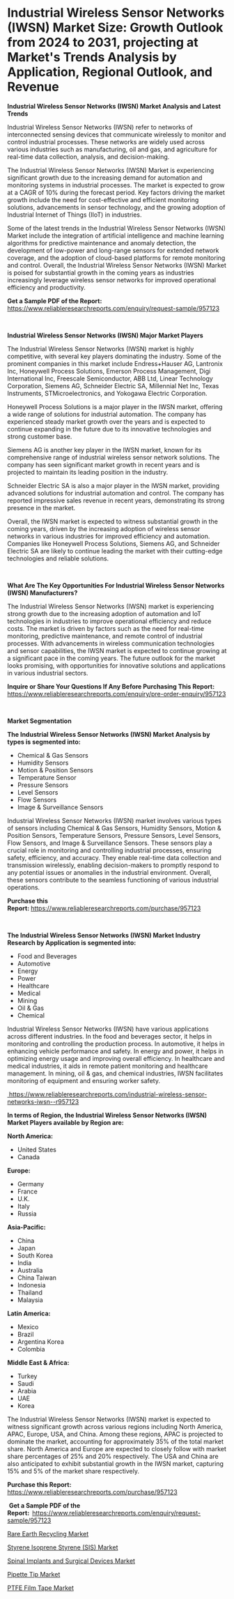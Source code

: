 <p><h1>Industrial Wireless Sensor Networks (IWSN) Market Size: Growth Outlook from 2024 to 2031, projecting at Market's Trends Analysis by Application, Regional Outlook, and Revenue</h1></p><p><strong>Industrial Wireless Sensor Networks (IWSN) Market Analysis and Latest Trends</strong></p>
<p><p>Industrial Wireless Sensor Networks (IWSN) refer to networks of interconnected sensing devices that communicate wirelessly to monitor and control industrial processes. These networks are widely used across various industries such as manufacturing, oil and gas, and agriculture for real-time data collection, analysis, and decision-making.</p><p>The Industrial Wireless Sensor Networks (IWSN) Market is experiencing significant growth due to the increasing demand for automation and monitoring systems in industrial processes. The market is expected to grow at a CAGR of 10% during the forecast period. Key factors driving the market growth include the need for cost-effective and efficient monitoring solutions, advancements in sensor technology, and the growing adoption of Industrial Internet of Things (IIoT) in industries.</p><p>Some of the latest trends in the Industrial Wireless Sensor Networks (IWSN) Market include the integration of artificial intelligence and machine learning algorithms for predictive maintenance and anomaly detection, the development of low-power and long-range sensors for extended network coverage, and the adoption of cloud-based platforms for remote monitoring and control. Overall, the Industrial Wireless Sensor Networks (IWSN) Market is poised for substantial growth in the coming years as industries increasingly leverage wireless sensor networks for improved operational efficiency and productivity.</p></p>
<p><strong>Get a Sample PDF of the Report:&nbsp;</strong> <a href="https://www.reliableresearchreports.com/enquiry/request-sample/957123">https://www.reliableresearchreports.com/enquiry/request-sample/957123</a></p>
<p>&nbsp;</p>
<p><strong>Industrial Wireless Sensor Networks (IWSN) Major Market Players</strong></p>
<p><p>The Industrial Wireless Sensor Networks (IWSN) market is highly competitive, with several key players dominating the industry. Some of the prominent companies in this market include Endress+Hauser AG, Lantronix Inc, Honeywell Process Solutions, Emerson Process Management, Digi International Inc, Freescale Semiconductor, ABB Ltd, Linear Technology Corporation, Siemens AG, Schneider Electric SA, Millennial Net Inc, Texas Instruments, STMicroelectronics, and Yokogawa Electric Corporation.</p><p>Honeywell Process Solutions is a major player in the IWSN market, offering a wide range of solutions for industrial automation. The company has experienced steady market growth over the years and is expected to continue expanding in the future due to its innovative technologies and strong customer base.</p><p>Siemens AG is another key player in the IWSN market, known for its comprehensive range of industrial wireless sensor network solutions. The company has seen significant market growth in recent years and is projected to maintain its leading position in the industry.</p><p>Schneider Electric SA is also a major player in the IWSN market, providing advanced solutions for industrial automation and control. The company has reported impressive sales revenue in recent years, demonstrating its strong presence in the market.</p><p>Overall, the IWSN market is expected to witness substantial growth in the coming years, driven by the increasing adoption of wireless sensor networks in various industries for improved efficiency and automation. Companies like Honeywell Process Solutions, Siemens AG, and Schneider Electric SA are likely to continue leading the market with their cutting-edge technologies and reliable solutions.</p></p>
<p>&nbsp;</p>
<p><strong>What Are The Key Opportunities For Industrial Wireless Sensor Networks (IWSN) Manufacturers?</strong></p>
<p><p>The Industrial Wireless Sensor Networks (IWSN) market is experiencing strong growth due to the increasing adoption of automation and IoT technologies in industries to improve operational efficiency and reduce costs. The market is driven by factors such as the need for real-time monitoring, predictive maintenance, and remote control of industrial processes. With advancements in wireless communication technologies and sensor capabilities, the IWSN market is expected to continue growing at a significant pace in the coming years. The future outlook for the market looks promising, with opportunities for innovative solutions and applications in various industrial sectors.</p></p>
<p><strong>Inquire or Share Your Questions If Any Before Purchasing This Report:</strong> <a href="https://www.reliableresearchreports.com/enquiry/pre-order-enquiry/957123">https://www.reliableresearchreports.com/enquiry/pre-order-enquiry/957123</a></p>
<p>&nbsp;</p>
<p><strong>Market Segmentation</strong></p>
<p><strong>The Industrial Wireless Sensor Networks (IWSN) Market Analysis by types is segmented into:</strong></p>
<p><ul><li>Chemical & Gas Sensors</li><li>Humidity Sensors</li><li>Motion & Position Sensors</li><li>Temperature Sensor</li><li>Pressure Sensors</li><li>Level Sensors</li><li>Flow Sensors</li><li>Image & Surveillance Sensors</li></ul></p>
<p><p>Industrial Wireless Sensor Networks (IWSN) market involves various types of sensors including Chemical & Gas Sensors, Humidity Sensors, Motion & Position Sensors, Temperature Sensors, Pressure Sensors, Level Sensors, Flow Sensors, and Image & Surveillance Sensors. These sensors play a crucial role in monitoring and controlling industrial processes, ensuring safety, efficiency, and accuracy. They enable real-time data collection and transmission wirelessly, enabling decision-makers to promptly respond to any potential issues or anomalies in the industrial environment. Overall, these sensors contribute to the seamless functioning of various industrial operations.</p></p>
<p><strong>Purchase this Report:&nbsp;</strong><a href="https://www.reliableresearchreports.com/purchase/957123">https://www.reliableresearchreports.com/purchase/957123</a></p>
<p>&nbsp;</p>
<p><strong>The Industrial Wireless Sensor Networks (IWSN) Market Industry Research by Application is segmented into:</strong></p>
<p><ul><li>Food and Beverages</li><li>Automotive</li><li>Energy</li><li>Power</li><li>Healthcare</li><li>Medical</li><li>Mining</li><li>Oil & Gas</li><li>Chemical</li></ul></p>
<p><p>Industrial Wireless Sensor Networks (IWSN) have various applications across different industries. In the food and beverages sector, it helps in monitoring and controlling the production process. In automotive, it helps in enhancing vehicle performance and safety. In energy and power, it helps in optimizing energy usage and improving overall efficiency. In healthcare and medical industries, it aids in remote patient monitoring and healthcare management. In mining, oil & gas, and chemical industries, IWSN facilitates monitoring of equipment and ensuring worker safety.</p></p>
<p><a href="https://www.reliableresearchreports.com/industrial-wireless-sensor-networks-iwsn--r957123">&nbsp;https://www.reliableresearchreports.com/industrial-wireless-sensor-networks-iwsn--r957123</a></p>
<p><strong>In terms of Region, the Industrial Wireless Sensor Networks (IWSN) Market Players available by Region are:</strong></p>
<p>
    <p> <strong> North America: </strong>
        <ul>
            <li>United States</li>
            <li>Canada</li>
        </ul>
        </p> 
    <p> <strong> Europe: </strong>
        <ul>
            <li>Germany</li>
            <li>France</li>
            <li>U.K.</li>
            <li>Italy</li>
            <li>Russia</li>
        </ul>
        </p> 
    <p> <strong> Asia-Pacific: </strong>
        <ul>
            <li>China</li>
            <li>Japan</li>
            <li>South Korea</li>
            <li>India</li>
            <li>Australia</li>
            <li>China Taiwan</li>
            <li>Indonesia</li>
            <li>Thailand</li>
            <li>Malaysia</li>
        </ul>
        </p> 
    <p> <strong> Latin America: </strong>
        <ul>
            <li>Mexico</li>
            <li>Brazil</li>
            <li>Argentina Korea</li>
            <li>Colombia</li>
        </ul>
        </p> 
    <p> <strong> Middle East & Africa: </strong>
        <ul>
            <li>Turkey</li>
            <li>Saudi</li>
            <li>Arabia</li>
            <li>UAE</li>
            <li>Korea</li>
        </ul>
    </p>
    </p>
<p><p>The Industrial Wireless Sensor Networks (IWSN) market is expected to witness significant growth across various regions including North America, APAC, Europe, USA, and China. Among these regions, APAC is projected to dominate the market, accounting for approximately 35% of the total market share. North America and Europe are expected to closely follow with market share percentages of 25% and 20% respectively. The USA and China are also anticipated to exhibit substantial growth in the IWSN market, capturing 15% and 5% of the market share respectively.</p></p>
<p><strong>Purchase this Report: </strong><a href="https://www.reliableresearchreports.com/purchase/957123">https://www.reliableresearchreports.com/purchase/957123</a></p>
<p>&nbsp;<strong>Get a Sample PDF of the Report:&nbsp;&nbsp;</strong><a href="https://www.reliableresearchreports.com/enquiry/request-sample/957123">https://www.reliableresearchreports.com/enquiry/request-sample/957123</a></p>
<p><strong></strong></p>
<p><p><a href="https://medium.com/@dhjdj3783/rare-earth-recycling-market-a-global-and-regional-analysis-focus-on-end-user-product-and-a3565f4f73fa">Rare Earth Recycling Market</a></p><p><a href="https://github.com/GroverBarry/Market-Research-Report-List-7/blob/main/styrene-isoprene-styrene-sis-market.md">Styrene Isoprene Styrene (SIS) Market</a></p><p><a href="https://issuu.com/reportprime-2/docs/spinal-implants-and-surgical-device_24a88c0374e686">Spinal Implants and Surgical Devices Market</a></p><p><a href="https://github.com/lylyparadise/Market-Research-Report-List-5/blob/main/pipette-tip-market.md">Pipette Tip Market</a></p><p><a href="https://issuu.com/reportprime-2/docs/ptfe-film-tape-market-size-2030.ppt_fc0667de48fbd9">PTFE Film Tape Market</a></p></p>